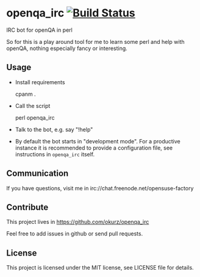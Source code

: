 # openqa_irc [![Build Status](https://travis-ci.org/okurz/openqa_irc.svg?branch=master)](https://travis-ci.org/okurz/openqa_irc)

IRC bot for openQA in perl

So for this is a play around tool for me to learn some perl and help with
openQA, nothing especially fancy or interesting.


## Usage

* Install requirements

    cpanm .


* Call the script

    perl openqa_irc


* Talk to the bot, e.g. say "!help"


* By default the bot starts in "development mode". For a productive instance
  it is recommended to provide a configuration file, see instructions in
  `openqa_irc` itself.


## Communication

If you have questions, visit me in irc://chat.freenode.net/opensuse-factory


## Contribute

This project lives in https://github.com/okurz/openqa_irc

Feel free to add issues in github or send pull requests.


## License

This project is licensed under the MIT license, see LICENSE file for details.

